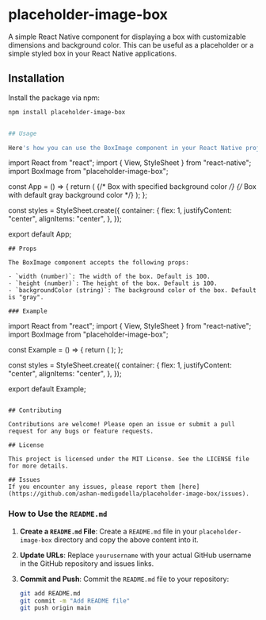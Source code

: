 # placeholder-image-box

A simple React Native component for displaying a box with customizable dimensions and background color. This can be useful as a placeholder or a simple styled box in your React Native applications.

## Installation

Install the package via npm:

```bash
npm install placeholder-image-box


## Usage

Here's how you can use the BoxImage component in your React Native project:

```
import React from "react";
import { View, StyleSheet } from "react-native";
import BoxImage from "placeholder-image-box";

const App = () => {
  return (
    <View style={styles.container}>
      {/* Box with specified background color */}
      <BoxImage width={200} height={150} backgroundColor="lightblue" />
      {/* Box with default gray background color */}
      <BoxImage width={200} height={150} />
    </View>
  );
};

const styles = StyleSheet.create({
  container: {
    flex: 1,
    justifyContent: "center",
    alignItems: "center",
  },
});

export default App;
```
## Props

The BoxImage component accepts the following props:

- `width (number)`: The width of the box. Default is 100.
- `height (number)`: The height of the box. Default is 100.
- `backgroundColor (string)`: The background color of the box. Default is "gray".

### Example

```
import React from "react";
import { View, StyleSheet } from "react-native";
import BoxImage from "placeholder-image-box";

const Example = () => {
  return (
    <View style={styles.container}>
      <BoxImage width={100} height={100} backgroundColor="red" />
      <BoxImage width={150} height={150} backgroundColor="green" />
      <BoxImage width={200} height={200} backgroundColor="blue" />
      <BoxImage width={250} height={250} />
    </View>
  );
};

const styles = StyleSheet.create({
  container: {
    flex: 1,
    justifyContent: "center",
    alignItems: "center",
  },
});

export default Example;
```

## Contributing

Contributions are welcome! Please open an issue or submit a pull request for any bugs or feature requests.

## License

This project is licensed under the MIT License. See the LICENSE file for more details.

## Issues
If you encounter any issues, please report them [here](https://github.com/ashan-medigodella/placeholder-image-box/issues).

```

### How to Use the `README.md`

1. **Create a `README.md` File**:
   Create a `README.md` file in your `placeholder-image-box` directory and copy the above content into it.

2. **Update URLs**:
   Replace `yourusername` with your actual GitHub username in the GitHub repository and issues links.

3. **Commit and Push**:
   Commit the `README.md` file to your repository:
   ```bash
   git add README.md
   git commit -m "Add README file"
   git push origin main
```
